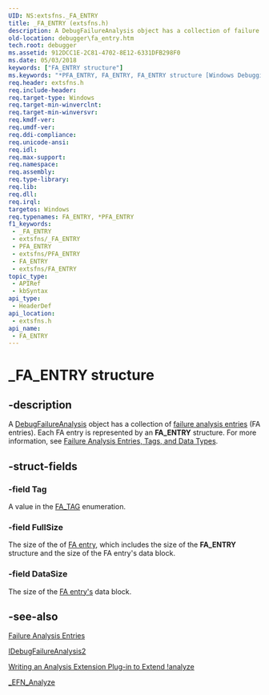 ```yaml
---
UID: NS:extsfns._FA_ENTRY
title: _FA_ENTRY (extsfns.h)
description: A DebugFailureAnalysis object has a collection of failure analysis entries (FA entries). Each FA entry is represented by an FA_ENTRY structure. For more information, see Failure Analysis Entries, Tags, and Data Types.
old-location: debugger\fa_entry.htm
tech.root: debugger
ms.assetid: 912DCC1E-2C81-4702-8E12-6331DFB298F0
ms.date: 05/03/2018
keywords: ["FA_ENTRY structure"]
ms.keywords: "*PFA_ENTRY, FA_ENTRY, FA_ENTRY structure [Windows Debugging], _FA_ENTRY, debugger.fa_entry, extsfns/FA_ENTRY"
req.header: extsfns.h
req.include-header: 
req.target-type: Windows
req.target-min-winverclnt: 
req.target-min-winversvr: 
req.kmdf-ver: 
req.umdf-ver: 
req.ddi-compliance: 
req.unicode-ansi: 
req.idl: 
req.max-support: 
req.namespace: 
req.assembly: 
req.type-library: 
req.lib: 
req.dll: 
req.irql: 
targetos: Windows
req.typenames: FA_ENTRY, *PFA_ENTRY
f1_keywords:
 - _FA_ENTRY
 - extsfns/_FA_ENTRY
 - PFA_ENTRY
 - extsfns/PFA_ENTRY
 - FA_ENTRY
 - extsfns/FA_ENTRY
topic_type:
 - APIRef
 - kbSyntax
api_type:
 - HeaderDef
api_location:
 - extsfns.h
api_name:
 - FA_ENTRY
---
```


# _FA_ENTRY structure


## -description

A <a href="/windows-hardware/drivers/ddi/extsfns/nn-extsfns-idebugfailureanalysis2">DebugFailureAnalysis</a> object has a collection of <a href="/windows-hardware/drivers/debugger/failure-analysis-entries">failure analysis entries</a> (FA entries).  Each FA entry is represented by an <b>FA_ENTRY</b> structure. For more information, see <a href="/windows-hardware/drivers/debugger/writing-an-analysis-extension-to-extend--analyze">Failure Analysis Entries, Tags, and Data Types</a>.

## -struct-fields

### -field Tag

A value in the <a href="/windows-hardware/drivers/debugger/writing-an-analysis-extension-to-extend--analyze">FA_TAG</a> enumeration.

### -field FullSize

The size of the of <a href="/windows-hardware/drivers/debugger/failure-analysis-entries">FA entry</a>, which includes the size of the <b>FA_ENTRY</b> structure and the size of the FA entry's data block.

### -field DataSize

The size of the <a href="/windows-hardware/drivers/debugger/failure-analysis-entries">FA entry's</a> data block.

## -see-also

<a href="/windows-hardware/drivers/debugger/failure-analysis-entries">Failure Analysis Entries</a>



<a href="/windows-hardware/drivers/ddi/extsfns/nn-extsfns-idebugfailureanalysis2">IDebugFailureAnalysis2</a>



<a href="/windows-hardware/drivers/debugger/writing-an-analysis-extension-to-extend--analyze">Writing an Analysis Extension Plug-in to Extend !analyze</a>



<a href="/windows-hardware/drivers/ddi/extsfns/nc-extsfns-ext_analysis_plugin">_EFN_Analyze</a>